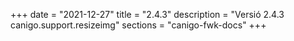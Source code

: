+++
date        = "2021-12-27"
title       = "2.4.3"
description = "Versió 2.4.3 canigo.support.resizeimg"
sections    = "canigo-fwk-docs"
+++